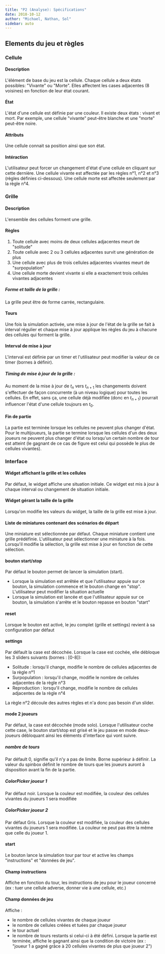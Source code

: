 ```yaml
---
title: "P2 (Analyse): Spécifications"
date: 2018-10-12
author: "Michael, Nathan, Sol"
sidebar: auto
---
```


## Elements du jeu et règles

### Cellule

#### Description
L'élément de base du jeu est la cellule. Chaque cellule a deux états possibles: "Vivante" ou "Morte". Elles affectent les cases adjacentes (8 voisines) en fonction de leur état courant.

#### État
L'état d'une cellule est définie par une couleur. Il existe deux états : vivant et mort.
Par exemple, une cellule "vivante" peut-être blanche et une "morte" peut-être noire.

#### Attributs
Une cellule connait sa position ainsi que son état.

#### Intéraction
L'utilisateur peut forcer un changement d'état d'une cellule en cliquant sur cette dernière.
Une cellule vivante est affectée par les règles n°1, n°2 et n°3 (règles définies ci-dessous).
Une cellule morte est affectée seulement par la règle n°4.

### Grille

#### Description
L'ensemble des cellules forment une grille.

#### Règles
1. Toute cellule avec moins de deux cellules adjacentes meurt de "solitude"
2. Toute cellule avec 2 ou 3 cellules adjacentes survit une génération de plus
3. Une cellule avec plus de trois cellules adjacentes vivantes meurt de "surpopulation"
4. Une cellule morte devient vivante si elle a exactement trois cellules vivantes adjacentes

<Container type="warning" header="Point chaud">

##### Forme et taille de la grille :

La grille peut être de forme carrée, rectangulaire.

</container>

#### Tours
Une fois la simulation activée, une mise à jour de l'état de la grille se fait à interval régulier et chaque mise à jour applique les règles du jeu à chacune des cellules qui forment la grille.

#### Interval de mise à jour
L'interval est définie par un timer et l'utilisateur peut modifier la valeur de ce timer (bornes à définir).

<Container type="warning" header="Point chaud">

##### Timing de mise à jour de la grille :

Au moment de la mise à jour de $t_n$ vers $t_{n+1}$ les changements doivent s'effectuer de façon concurrente (à un niveau logique) pour toutes les cellules. En effet, sans ça, une cellule déjà modifiée (donc en $t_{n+1}$) pourrait influencer l'état d'une cellule toujours en $t_0$.

</container>

#### Fin de partie
La partie est terminée lorsque les cellules ne peuvent plus changer d'état.
Pour le multijoueurs, la partie se termine lorsque les cellules d'un des deux joueurs ne peuvent plus changer d'état ou lorsqu'un certain nombre de tour est atteint (le gagnant de ce cas de figure est celui qui possède le plus de cellules vivantes).

### Interface

#### Widget affichant la grille et les cellules
Par défaut, le widget affiche une situation initiale. Ce widget est mis à jour à chaque interval ou changement de situation initiale.

#### Widget gérant la taille de la grille
Lorsqu'on modifie les valeurs du widget, la taille de la grille est mise à jour.

#### Liste de miniatures contenant des scénarios de départ
Une miniature est sélectionnée par défaut. Chaque miniature contient une grille prédéfinie. L'utilisateur peut sélectionner une miniature à la fois. Lorsqu'il modifie la sélection, la grille est mise à jour en fonction de cette sélection.

#### bouton start/stop
Par défaut le bouton permet de lancer la simulation (start).
* Lorsque la simulation est arrêtée et que l'utilisateur appuie sur ce bouton, la simulation commence et le bouton change en "stop". L'utilisateur peut modifier la situation actuelle
* Lorsque la simulation est lancée et que l'utilisateur appuie sur ce bouton, la simulation s'arrête et le bouton repasse en bouton "start"

#### reset
Lorsque le bouton est activé, le jeu complet (grille et settings) revient à sa configuration par défaut

#### settings
Par défault la case est décochée. Lorsque la case est cochée, elle débloque les 3 sliders suivants (bornes : [0-8]):
* Solitude : lorsqu'il change, modifie le nombre de cellules adjacentes de la règle n°1
* Surpopulation : lorsqu'il change, modifie le nombre de cellules adjacentes de la règle n°3
* Reproduction : lorsqu'il change, modifie le nombre de cellules adjacentes de la règle n°4

La règle n°2 découle des autres règles et n'a donc pas besoin d'un slider.

#### mode 2 joueurs
Par défaut, la case est décochée (mode solo). Lorsque l'utilisateur coche cette case, le bouton start/stop est grisé et le jeu passe en mode deux-joueurs débloquant ainsi les éléments d'interface qui vont suivre.

##### nombre de tours
Par défault 0, signifie qu'il n'y a pas de limite. Borne supérieur à définir. La valeur du spinbox définit le nombre de tours que les joueurs auront à disposition avant la fin de la partie.

##### ColorPicker joueur 1
Par défaut noir. Lorsque la couleur est modifiée, la couleur des cellules vivantes du joueurs 1 sera modifiée

##### ColorPicker joueur 2
Par défaut Gris. Lorsque la couleur est modifiée, la couleur des cellules vivantes du joueurs 1 sera modifiée. La couleur ne peut pas être la même que celle du joueur 1.

#### start
Le bouton lance la simulation tour par tour et active les champs "instructions" et "données de jeu".

#### Champ instructions
Affiche en fonction du tour, les instructions de jeu pour le joueur concerné (ex : tuer une cellule adverse, donner vie à une cellule, etc.)

#### Champ données de jeu
Affiche :
* le nombre de cellules vivantes de chaque joueur
* le nombre de cellules créées et tuées par chaque joueur
* le tour actuel
* le nombre de tours restants si celui-ci à été défini.
Lorsque la partie est terminée, affiche le gagnant ainsi que la condition de victoire (ex : "joueur 1 a gagné grâce à 20 cellules vivantes de plus que joueur 2")